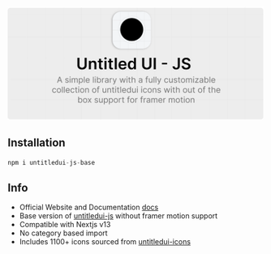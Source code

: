 ![Banner](/public/banner.png)

## Installation

```js
npm i untitledui-js-base
```

## Info

- Official Website and Documentation [docs](https://untitledui.vercel.app)
- Base version of [untitledui-js](https://www.npmjs.com/package/untitledui-js) without framer motion support
- Compatible with Nextjs v13
- No category based import
- Includes 1100+ icons sourced from [untitledui-icons](https://www.untitledui.com/icons)
